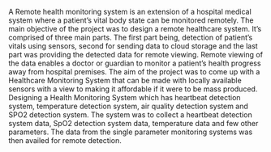 A Remote health monitoring system is an 
extension of a hospital medical system where a patient’s vital 
body state can be monitored remotely. The main objective of the 
project was to design a remote healthcare system. It’s comprised 
of three main parts. The first part being, detection of patient’s 
vitals using sensors, second for sending data to cloud storage and 
the last part was providing the detected data for remote viewing. 
Remote viewing of the data enables a doctor or guardian to 
monitor a patient’s health progress away from hospital 
premises. The aim of the project was to come up with a 
Healthcare Monitoring System that can be made with locally 
available sensors with a view to making it affordable if it were 
to be mass produced. Designing a Health Monitoring System 
which has heartbeat detection system, temperature detection 
system, air quality detection system and SPO2 detection system. 
The system was to collect a heartbeat detection system data, 
SpO2 detection system data, temperature data and few other 
parameters. The data from the single parameter monitoring 
systems was then availed for remote detection.
